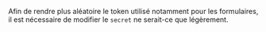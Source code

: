 Afin de rendre plus aléatoire le token utilisé notamment pour les formulaires, il est nécessaire de modifier le `secret` ne serait-ce que légèrement.